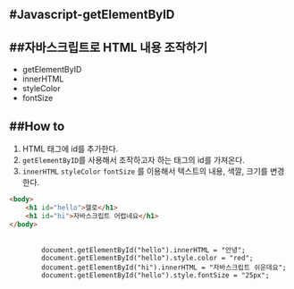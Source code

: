 ## #Javascript-getElementByID

## ##자바스크립트로 HTML 내용 조작하기

- getElementByID
- innerHTML
- styleColor
- fontSize

## ##How to

1. HTML 태그에 id를 추가한다.
2. `getElementByID`를 사용해서 조작하고자 하는 태그의 id를 가져온다.
3. `innerHTML` `styleColor` `fontSize` 를 이용해서 텍스트의 내용, 색깔, 크기를 변경한다.

```HTML
<body>
    <h1 id="hello">헬로</h1>
    <h1 id="hi">자바스크립트 어렵네요</h1>
</body>
```

```JS

        document.getElementById("hello").innerHTML = "안녕";
        document.getElementById("hello").style.color = "red";
        document.getElementById("hi").innerHTML = "자바스크립트 쉬운데요";
        document.getElementById("hello").style.fontSize = "25px";


```
